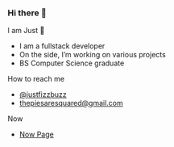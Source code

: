 ### Hi there 👋

I am Just 🙂

- I am a fullstack developer
- On the side, I’m working on various projects
- BS Computer Science graduate

How to reach me
- [@justfizzbuzz](https://twitter.com/justfizzbuzz)
- [thepiesaresquared@gmail.com](mailto://thepiesaresquared@gmail.com)

Now
- [Now Page](https://justrox.me/g/page/slug/now)
